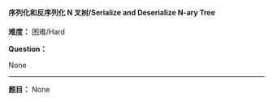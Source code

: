 #### 序列化和反序列化 N 叉树/Serialize and Deserialize N-ary Tree
**难度：** 困难/Hard

**Question：** 

None

------

**题目：** 
None
